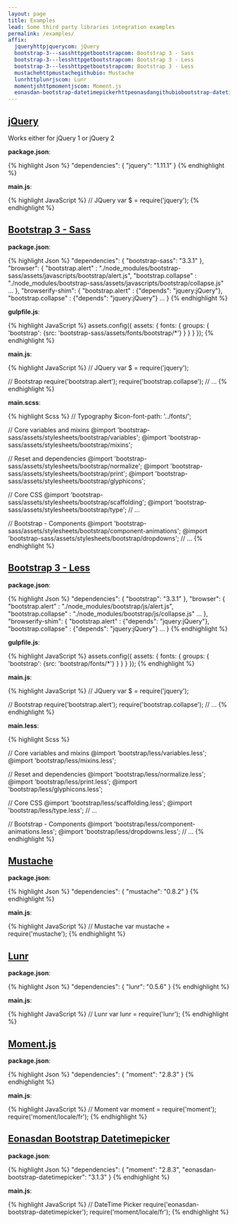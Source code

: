 ```yaml
---
layout: page
title: Examples
lead: Some third party libraries integration examples
permalink: /examples/
affix:
  jqueryhttpjquerycom: jQuery
  bootstrap-3---sasshttpgetbootstrapcom: Bootstrap 3 - Sass
  bootstrap-3---lesshttpgetbootstrapcom: Bootstrap 3 - Less
  bootstrap-3---lesshttpgetbootstrapcom: Bootstrap 3 - Less
  mustachehttpmustachegithubio: Mustache
  lunrhttplunrjscom: Lunr
  momentjshttpmomentjscom: Moment.js
  eonasdan-bootstrap-datetimepickerhttpeonasdangithubiobootstrap-datetimepicker: Eonasdan Bootstrap Datetimepicker
---
```


[jQuery](http://jquery.com/)
----------------------------

Works either for jQuery 1 or jQuery 2

**package.json**:

{% highlight Json %}
"dependencies": {
    "jquery": "1.11.1"
}
{% endhighlight %}

**main.js**:

{% highlight JavaScript %}
// JQuery
var $ = require('jquery');
{% endhighlight %}

[Bootstrap 3 - Sass](http://getbootstrap.com/)
----------------------------------------------

**package.json**:

{% highlight Json %}
"dependencies": {
    "bootstrap-sass": "3.3.1"
},
"browser": {
    "bootstrap.alert"      : "./node_modules/bootstrap-sass/assets/javascripts/bootstrap/alert.js",
    "bootstrap.collapse"   : "./node_modules/bootstrap-sass/assets/javascripts/bootstrap/collapse.js"
    ...
},
"browserify-shim": {
    "bootstrap.alert"      : {"depends": "jquery:jQuery"},
    "bootstrap.collapse"   : {"depends": "jquery:jQuery"}
    ...
}
{% endhighlight %}

**gulpfile.js**:

{% highlight JavaScript %}
assets.config({
    assets: {
        fonts: {
            groups: {
                'bootstrap': {src: 'bootstrap-sass/assets/fonts/bootstrap/*'}
            }
        }
    }
});
{% endhighlight %}

**main.js**:

{% highlight JavaScript %}
// JQuery
var $ = require('jquery');

// Bootstrap
require('bootstrap.alert');
require('bootstrap.collapse');
// ...
{% endhighlight %}

**main.scss**:

{% highlight Scss %}
// Typography
$icon-font-path: '../fonts/';

// Core variables and mixins
@import 'bootstrap-sass/assets/stylesheets/bootstrap/variables';
@import 'bootstrap-sass/assets/stylesheets/bootstrap/mixins';

// Reset and dependencies
@import 'bootstrap-sass/assets/stylesheets/bootstrap/normalize';
@import 'bootstrap-sass/assets/stylesheets/bootstrap/print';
@import 'bootstrap-sass/assets/stylesheets/bootstrap/glyphicons';

// Core CSS
@import 'bootstrap-sass/assets/stylesheets/bootstrap/scaffolding';
@import 'bootstrap-sass/assets/stylesheets/bootstrap/type';
// ...

// Bootstrap - Components
@import 'bootstrap-sass/assets/stylesheets/bootstrap/component-animations';
@import 'bootstrap-sass/assets/stylesheets/bootstrap/dropdowns';
// ...
{% endhighlight %}


[Bootstrap 3 - Less](http://getbootstrap.com/)
----------------------------------------------

**package.json**:

{% highlight Json %}
"dependencies": {
    "bootstrap": "3.3.1"
},
"browser": {
    "bootstrap.alert"      : "./node_modules/bootstrap/js/alert.js",
    "bootstrap.collapse"   : "./node_modules/bootstrap/js/collapse.js"
    ...
},
"browserify-shim": {
    "bootstrap.alert"      : {"depends": "jquery:jQuery"},
    "bootstrap.collapse"   : {"depends": "jquery:jQuery"}
    ...
}
{% endhighlight %}

**gulpfile.js**:

{% highlight JavaScript %}
assets.config({
    assets: {
        fonts: {
            groups: {
                'bootstrap': {src: 'bootstrap/fonts/*'}
            }
        }
    }
});
{% endhighlight %}

**main.js**:

{% highlight JavaScript %}
// JQuery
var $ = require('jquery');

// Bootstrap
require('bootstrap.alert');
require('bootstrap.collapse');
// ...
{% endhighlight %}

**main.less**:

{% highlight Scss %}

// Core variables and mixins
@import 'bootstrap/less/variables.less';
@import 'bootstrap/less/mixins.less';

// Reset and dependencies
@import 'bootstrap/less/normalize.less';
@import 'bootstrap/less/print.less';
@import 'bootstrap/less/glyphicons.less';

// Core CSS
@import 'bootstrap/less/scaffolding.less';
@import 'bootstrap/less/type.less';
// ...

// Bootstrap - Components
@import 'bootstrap/less/component-animations.less';
@import 'bootstrap/less/dropdowns.less';
// ...
{% endhighlight %}


[Mustache](http://mustache.github.io/)
--------------------------------------

**package.json**:

{% highlight Json %}
"dependencies": {
    "mustache": "0.8.2"
}
{% endhighlight %}

**main.js**:

{% highlight JavaScript %}
// Mustache
var mustache = require('mustache');
{% endhighlight %}


[Lunr](http://lunrjs.com/)
--------------------------

**package.json**:

{% highlight Json %}
"dependencies": {
    "lunr": "0.5.6"
}
{% endhighlight %}

**main.js**:

{% highlight JavaScript %}
// Lunr
var lunr = require('lunr');
{% endhighlight %}


[Moment.js](http://momentjs.com/)
---------------------------------

**package.json**:

{% highlight Json %}
"dependencies": {
    "moment": "2.8.3"
}
{% endhighlight %}

**main.js**:

{% highlight JavaScript %}
// Moment
var moment = require('moment');
require('moment/locale/fr');
{% endhighlight %}


[Eonasdan Bootstrap Datetimepicker](http://eonasdan.github.io/bootstrap-datetimepicker/)
----------------------------------------------------------------------------------------

**package.json**:

{% highlight Json %}
"dependencies": {
    "moment": "2.8.3",
    "eonasdan-bootstrap-datetimepicker": "3.1.3"
}
{% endhighlight %}

**main.js**:

{% highlight JavaScript %}
// DateTime Picker
require('eonasdan-bootstrap-datetimepicker');
require('moment/locale/fr');
{% endhighlight %}


